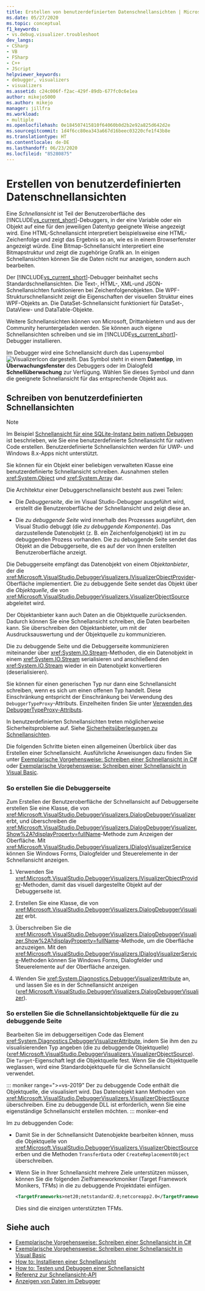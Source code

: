 ```yaml
---
title: Erstellen von benutzerdefinierten Datenschnellansichten | Microsoft-Dokumentation
ms.date: 05/27/2020
ms.topic: conceptual
f1_keywords:
- vs.debug.visualizer.troubleshoot
dev_langs:
- CSharp
- VB
- FSharp
- C++
- JScript
helpviewer_keywords:
- debugger, visualizers
- visualizers
ms.assetid: c24c006f-f2ac-429f-89db-677fc0c6e1ea
author: mikejo5000
ms.author: mikejo
manager: jillfra
ms.workload:
- multiple
ms.openlocfilehash: 0e184507415810f64060b0d2b2e92a825d642d2e
ms.sourcegitcommit: 1d4f6cc80ea343a667d16beec03220cfe1f43b8e
ms.translationtype: HT
ms.contentlocale: de-DE
ms.lasthandoff: 06/23/2020
ms.locfileid: "85280875"
---
```

# <a name="create-custom-data-visualizers"></a>Erstellen von benutzerdefinierten Datenschnellansichten

 Eine *Schnellansicht* ist Teil der Benutzeroberfläche des [!INCLUDE[vs_current_short](../code-quality/includes/vs_current_short_md.md)]-Debuggers, in der eine Variable oder ein Objekt auf eine für den jeweiligen Datentyp geeignete Weise angezeigt wird. Eine HTML-Schnellansicht interpretiert beispielsweise eine HTML-Zeichenfolge und zeigt das Ergebnis so an, wie es in einem Browserfenster angezeigt würde. Eine Bitmap-Schnellansicht interpretiert eine Bitmapstruktur und zeigt die zugehörige Grafik an. In einigen Schnellansichten können Sie die Daten nicht nur anzeigen, sondern auch bearbeiten.

 Der [!INCLUDE[vs_current_short](../code-quality/includes/vs_current_short_md.md)]-Debugger beinhaltet sechs Standardschnellansichten. Die Text-, HTML-, XML-und JSON-Schnellansichten funktionieren bei Zeichenfolgenobjekten. Die WPF-Strukturschnellansicht zeigt die Eigenschaften der visuellen Struktur eines WPF-Objekts an. Die DataSet-Schnellansicht funktioniert für DataSet-, DataView- und DataTable-Objekte.

Weitere Schnellansichten können von Microsoft, Drittanbietern und aus der Community heruntergeladen werden. Sie können auch eigene Schnellansichten schreiben und sie im [!INCLUDE[vs_current_short](../code-quality/includes/vs_current_short_md.md)]-Debugger installieren.

Im Debugger wird eine Schnellansicht durch das Lupensymbol ![VisualizerIcon](../debugger/media/dbg-tips-visualizer-icon.png "Symbol der Schnellansicht") dargestellt. Das Symbol steht in einem **Datentipp**, im **Überwachungsfenster** des Debuggers oder im Dialogfeld **Schnellüberwachung** zur Verfügung. Wählen Sie dieses Symbol und dann die geeignete Schnellansicht für das entsprechende Objekt aus.

## <a name="write-custom-visualizers"></a>Schreiben von benutzerdefinierten Schnellansichten

 > [!NOTE]
 > Im Beispiel [Schnellansicht für eine SQLite-Instanz beim nativen Debuggen](https://github.com/Microsoft/VSSDK-Extensibility-Samples/tree/master/SqliteVisualizer) ist beschrieben, wie Sie eine benutzerdefinierte Schnellansicht für nativen Code erstellen. Benutzerdefinierte Schnellansichten werden für UWP- und Windows 8.x-Apps nicht unterstützt.

Sie können für ein Objekt einer beliebigen verwalteten Klasse eine benutzerdefinierte Schnellansicht schreiben. Ausnahmen stellen <xref:System.Object> und <xref:System.Array> dar.

Die Architektur einer Debuggerschnellansicht besteht aus zwei Teilen:

- Die *Debuggerseite*, die im Visual Studio-Debugger ausgeführt wird, erstellt die Benutzeroberfläche der Schnellansicht und zeigt diese an.

- Die *zu debuggende Seite* wird innerhalb des Prozesses ausgeführt, den Visual Studio debuggt (die *zu debuggende Komponente*). Das darzustellende Datenobjekt (z. B. ein Zeichenfolgenobjekt) ist im zu debuggenden Prozess vorhanden. Die zu debuggende Seite sendet das Objekt an die Debuggerseite, die es auf der von Ihnen erstellten Benutzeroberfläche anzeigt.

Die Debuggerseite empfängt das Datenobjekt von einem *Objektanbieter*, der die <xref:Microsoft.VisualStudio.DebuggerVisualizers.IVisualizerObjectProvider>-Oberfläche implementiert. Die zu debuggende Seite sendet das Objekt über die *Objektquelle*, die von <xref:Microsoft.VisualStudio.DebuggerVisualizers.VisualizerObjectSource> abgeleitet wird.

Der Objektanbieter kann auch Daten an die Objektquelle zurücksenden. Dadurch können Sie eine Schnellansicht schreiben, die Daten bearbeiten kann. Sie überschreiben den Objektanbieter, um mit der Ausdrucksauswertung und der Objektquelle zu kommunizieren.

Die zu debuggende Seite und die Debuggerseite kommunizieren miteinander über <xref:System.IO.Stream>-Methoden, die ein Datenobjekt in einem <xref:System.IO.Stream> serialisieren und anschließend den <xref:System.IO.Stream> wieder in ein Datenobjekt konvertieren (deserialisieren).

Sie können für einen generischen Typ nur dann eine Schnellansicht schreiben, wenn es sich um einen offenen Typ handelt. Diese Einschränkung entspricht der Einschränkung bei Verwendung des `DebuggerTypeProxy`-Attributs. Einzelheiten finden Sie unter [Verwenden des DebuggerTypeProxy-Attributs](../debugger/using-debuggertypeproxy-attribute.md).

In benutzerdefinierten Schnellansichten treten möglicherweise Sicherheitsprobleme auf. Siehe [Sicherheitsüberlegungen zu Schnellansichten](../debugger/visualizer-security-considerations.md).

Die folgenden Schritte bieten einen allgemeinen Überblick über das Erstellen einer Schnellansicht. Ausführliche Anweisungen dazu finden Sie unter [Exemplarische Vorgehensweise: Schreiben einer Schnellansicht in C#](../debugger/walkthrough-writing-a-visualizer-in-csharp.md) oder [Exemplarische Vorgehensweise: Schreiben einer Schnellansicht in Visual Basic](../debugger/walkthrough-writing-a-visualizer-in-visual-basic.md).

### <a name="to-create-the-debugger-side"></a>So erstellen Sie die Debuggerseite

Zum Erstellen der Benutzeroberfläche der Schnellansicht auf Debuggerseite erstellen Sie eine Klasse, die von <xref:Microsoft.VisualStudio.DebuggerVisualizers.DialogDebuggerVisualizer> erbt, und überschreiben die <xref:Microsoft.VisualStudio.DebuggerVisualizers.DialogDebuggerVisualizer.Show%2A?displayProperty=fullName>-Methode zum Anzeigen der Oberfläche. Mit <xref:Microsoft.VisualStudio.DebuggerVisualizers.IDialogVisualizerService> können Sie Windows Forms, Dialogfelder und Steuerelemente in der Schnellansicht anzeigen.

1. Verwenden Sie <xref:Microsoft.VisualStudio.DebuggerVisualizers.IVisualizerObjectProvider>-Methoden, damit das visuell dargestellte Objekt auf der Debuggerseite ist.

1. Erstellen Sie eine Klasse, die von <xref:Microsoft.VisualStudio.DebuggerVisualizers.DialogDebuggerVisualizer> erbt.

1. Überschreiben Sie die <xref:Microsoft.VisualStudio.DebuggerVisualizers.DialogDebuggerVisualizer.Show%2A?displayProperty=fullName>-Methode, um die Oberfläche anzuzeigen. Mit den <xref:Microsoft.VisualStudio.DebuggerVisualizers.IDialogVisualizerService>-Methoden können Sie Windows Forms, Dialogfelder und Steuerelemente auf der Oberfläche anzeigen.

4. Wenden Sie <xref:System.Diagnostics.DebuggerVisualizerAttribute> an, und lassen Sie es in der Schnellansicht anzeigen (<xref:Microsoft.VisualStudio.DebuggerVisualizers.DialogDebuggerVisualizer>).

### <a name="to-create-the-visualizer-object-source-for-the-debuggee-side"></a>So erstellen Sie die Schnellansichtobjektquelle für die zu debuggende Seite

Bearbeiten Sie im debuggerseitigen Code das Element <xref:System.Diagnostics.DebuggerVisualizerAttribute>, indem Sie ihm den zu visualisierenden Typ angeben (die zu debuggende Objektquelle) (<xref:Microsoft.VisualStudio.DebuggerVisualizers.VisualizerObjectSource>). Die `Target`-Eigenschaft legt die Objektquelle fest. Wenn Sie die Objektquelle weglassen, wird eine Standardobjektquelle für die Schnellansicht verwendet.

::: moniker range=">=vs-2019"
Der zu debuggende Code enthält die Objektquelle, die visualisiert wird. Das Datenobjekt kann Methoden von <xref:Microsoft.VisualStudio.DebuggerVisualizers.VisualizerObjectSource> überschreiben. Eine zu debuggende DLL ist erforderlich, wenn Sie eine eigenständige Schnellansicht erstellen möchten.
::: moniker-end

Im zu debuggenden Code:

- Damit Sie in der Schnellansicht Datenobjekte bearbeiten können, muss die Objektquelle von <xref:Microsoft.VisualStudio.DebuggerVisualizers.VisualizerObjectSource> erben und die Methoden `TransferData` oder `CreateReplacementObject` überschreiben.

- Wenn Sie in Ihrer Schnellansicht mehrere Ziele unterstützen müssen, können Sie die folgenden Zielframeworkmoniker (Target Framework Monikers, TFMs) in die zu debuggende Projektdatei einfügen.

   ```xml
   <TargetFrameworks>net20;netstandard2.0;netcoreapp2.0</TargetFrameworks>
   ```

   Dies sind die einzigen unterstützten TFMs.

## <a name="see-also"></a>Siehe auch

- [Exemplarische Vorgehensweise: Schreiben einer Schnellansicht in C#](../debugger/walkthrough-writing-a-visualizer-in-csharp.md)
- [Exemplarische Vorgehensweise: Schreiben einer Schnellansicht in Visual Basic](../debugger/walkthrough-writing-a-visualizer-in-visual-basic.md)
- [How to: Installieren einer Schnellansicht](../debugger/how-to-install-a-visualizer.md)
- [How to: Testen und Debuggen einer Schnellansicht](../debugger/how-to-test-and-debug-a-visualizer.md)
- [Referenz zur Schnellansicht-API](../debugger/visualizer-api-reference.md)
- [Anzeigen von Daten im Debugger](../debugger/viewing-data-in-the-debugger.md)
